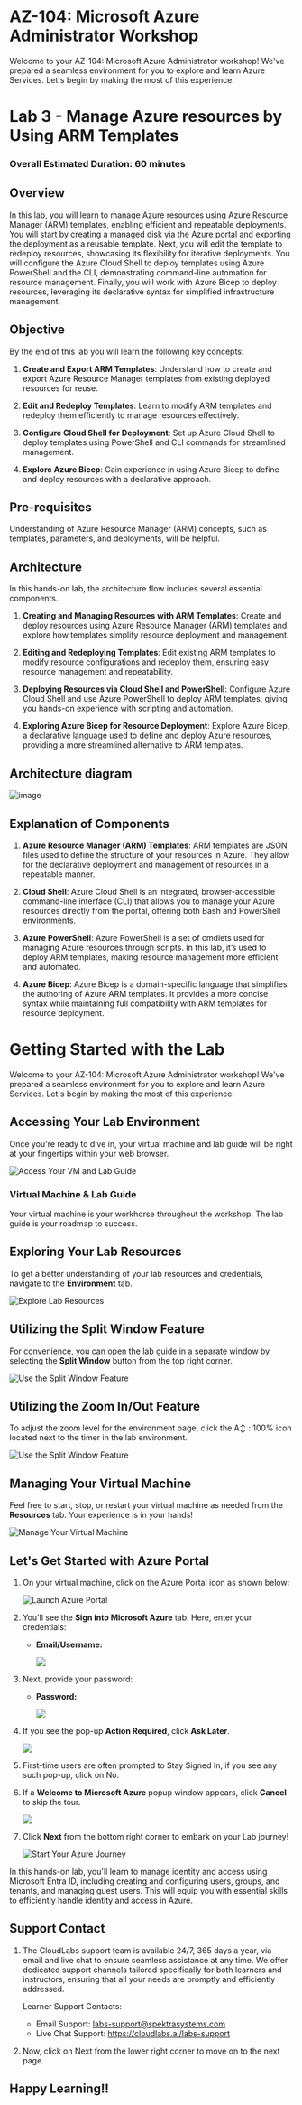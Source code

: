 # AZ-104: Microsoft Azure Administrator Workshop

Welcome to your AZ-104: Microsoft Azure Administrator workshop! We've prepared a seamless environment for you to explore and learn Azure Services. Let's begin by making the most of this experience.

# Lab 3 - Manage Azure resources by Using ARM Templates

### Overall Estimated Duration: 60 minutes

## Overview

In this lab, you will learn to manage Azure resources using Azure Resource Manager (ARM) templates, enabling efficient and repeatable deployments. You will start by creating a managed disk via the Azure portal and exporting the deployment as a reusable template. Next, you will edit the template to redeploy resources, showcasing its flexibility for iterative deployments. You will configure the Azure Cloud Shell to deploy templates using Azure PowerShell and the CLI, demonstrating command-line automation for resource management. Finally, you will work with Azure Bicep to deploy resources, leveraging its declarative syntax for simplified infrastructure management.

## Objective

By the end of this lab you will learn the following key concepts:

1. **Create and Export ARM Templates**: Understand how to create and export Azure Resource Manager templates from existing deployed resources for reuse.

2. **Edit and Redeploy Templates**: Learn to modify ARM templates and redeploy them efficiently to manage resources effectively.

3. **Configure Cloud Shell for Deployment**: Set up Azure Cloud Shell to deploy templates using PowerShell and CLI commands for streamlined management.

4. **Explore Azure Bicep**: Gain experience in using Azure Bicep to define and deploy resources with a declarative approach.

## Pre-requisites

 Understanding of Azure Resource Manager (ARM) concepts, such as templates, parameters, and deployments, will be helpful.

 ## Architecture

In this hands-on lab, the architecture flow includes several essential components.

1. **Creating and Managing Resources with ARM Templates**: Create and deploy resources using Azure Resource Manager (ARM) templates and explore how templates simplify resource deployment and management.

2. **Editing and Redeploying Templates**: Edit existing ARM templates to modify resource configurations and redeploy them, ensuring easy resource management and repeatability.

3. **Deploying Resources via Cloud Shell and PowerShell**: Configure Azure Cloud Shell and use Azure PowerShell to deploy ARM templates, giving you hands-on experience with scripting and automation.

4. **Exploring Azure Bicep for Resource Deployment**: Explore Azure Bicep, a declarative language used to define and deploy Azure resources, providing a more streamlined alternative to ARM templates.


## Architecture diagram

![image](../media/az104-lab03-architecture.png)

## Explanation of Components

1. **Azure Resource Manager (ARM) Templates**: ARM templates are JSON files used to define the structure of your resources in Azure. They allow for the declarative deployment and management of resources in a repeatable manner.

2. **Cloud Shell**: Azure Cloud Shell is an integrated, browser-accessible command-line interface (CLI) that allows you to manage your Azure resources directly from the portal, offering both Bash and PowerShell environments.

3. **Azure PowerShell**: Azure PowerShell is a set of cmdlets used for managing Azure resources through scripts. In this lab, it’s used to deploy ARM templates, making resource management more efficient and automated.

4. **Azure Bicep**: Azure Bicep is a domain-specific language that simplifies the authoring of Azure ARM templates. It provides a more concise syntax while maintaining full compatibility with ARM templates for resource deployment.

# Getting Started with the Lab
 
Welcome to your AZ-104: Microsoft Azure Administrator  workshop! We've prepared a seamless environment for you to explore and learn Azure Services. Let's begin by making the most of this experience:
 
## Accessing Your Lab Environment
 
Once you're ready to dive in, your virtual machine and lab guide will be right at your fingertips within your web browser.
 
![Access Your VM and Lab Guide](../media/labguiden.png)

### Virtual Machine & Lab Guide
 
Your virtual machine is your workhorse throughout the workshop. The lab guide is your roadmap to success.
 
## Exploring Your Lab Resources
 
To get a better understanding of your lab resources and credentials, navigate to the **Environment** tab.
 
![Explore Lab Resources](../media/envn.png)
 
## Utilizing the Split Window Feature
 
For convenience, you can open the lab guide in a separate window by selecting the **Split Window** button from the top right corner.
 
![Use the Split Window Feature](../media/splitn.png)
 
## Utilizing the Zoom In/Out Feature

To adjust the zoom level for the environment page, click the A↕ : 100% icon located next to the timer in the lab environment.

![Use the Split Window Feature](../media/gs4n.png)

## Managing Your Virtual Machine
 
Feel free to start, stop, or restart your virtual machine as needed from the **Resources** tab. Your experience is in your hands!
 
![Manage Your Virtual Machine](../media/resourses.png)
 
## Let's Get Started with Azure Portal
 
1. On your virtual machine, click on the Azure Portal icon as shown below:
 
    ![Launch Azure Portal](../Labs/Images/azure.png)
 
2. You'll see the **Sign into Microsoft Azure** tab. Here, enter your credentials:
 
   - **Email/Username:** <inject key="AzureAdUserEmail"></inject>
 
      ![](../Labs/Images/image7.png)
 
3. Next, provide your password:
 
   - **Password:** <inject key="AzureAdUserPassword"></inject>
 
      ![](../Labs/Images/image8.png)

1. If you see the pop-up **Action Required**, click **Ask Later**.
   
     ![](../Labs/Images/asklater.png)

1. First-time users are often prompted to Stay Signed In, if you see any such pop-up, click on No.

1. If a **Welcome to Microsoft Azure** popup window appears, click **Cancel** to skip the tour.
    
     ![](./media/gettingstarted-new-2.png)   

1. Click **Next** from the bottom right corner to embark on your Lab journey!
 
    ![Start Your Azure Journey](../media/num.png)

In this hands-on lab, you'll learn to manage identity and access using Microsoft Entra ID, including creating and configuring users, groups, and tenants, and managing guest users. This will equip you with essential skills to efficiently handle identity and access in Azure.

## Support Contact

1. The CloudLabs support team is available 24/7, 365 days a year, via email and live chat to ensure seamless assistance at any time. We offer dedicated support channels tailored specifically for both learners and instructors, ensuring that all your needs are promptly and efficiently addressed.

   Learner Support Contacts:

   - Email Support: labs-support@spektrasystems.com
   - Live Chat Support: https://cloudlabs.ai/labs-support

1. Now, click on Next from the lower right corner to move on to the next page.
   
## Happy Learning!!
